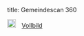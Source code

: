 title: Gemeindescan 360

<a href="https://cividi.typeform.com/to/VQXd8H" class="btn btn-lg btn-default"><img src="/img/fullscreen.png" style="height:1.4em;margin-right:1em">Vollbild</a>
<div id="form" class="wrapper"><div class="content"><p><div class="typeform-widget" data-url="https://cividi.typeform.com/to/VQXd8H" style="width: 100%; height: 500px;"></div>

<script> (function () { var qs, js, q, s, d = document, gi = d.getElementById, ce = d.createElement, gt = d.getElementsByTagName, id = "typef_orm", b = "https://embed.typeform.com/"; if (!gi.call(d, id)) { js = ce.call(d, "script"); js.id = id; js.src = b + "embed.js"; q = gt.call(d, "script")[0]; q.parentNode.insertBefore(js, q) } })() </script></div>
